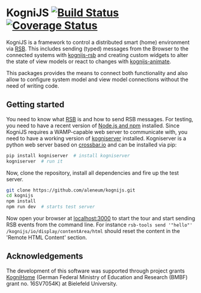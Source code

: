 # KogniJS [![Build Status](https://travis-ci.org/aleneum/kognijs.svg?branch=master)](https://travis-ci.org/aleneum/kognijs) [![Coverage Status](https://coveralls.io/repos/github/aleneum/kognijs/badge.svg?branch=master)](https://coveralls.io/github/aleneum/kognijs?branch=master)

KogniJS is a framework to control a distributed smart (home) environment via [RSB](http://docs.cor-lab.org/rsb-manual/trunk/html/). This includes sending (typed) messages from the Browser to the connected systems with [kognijs-rsb](https://github.com/aleneum/kognijs-rsb) and creating custom widgets to alter the state of view models or react to changes with [kognijs-animate](https://github.com/aleneum/kognijs-animate).

This packages provides the means to connect both functionality and also allow to configure system model and view model connections without the need of writing code.

## Getting started

You need to know what [RSB](http://docs.cor-lab.org/rsb-manual/trunk/html/) is and how to send RSB messages.
For testing, you need to have a recent version of [Node.js and npm](https://nodejs.org/en/download/) installed.
Since KogniJS requires a WAMP-capable web server to communicate with, you need to have a working version of [kogniserver](https://github.com/aleneum/kogniserver) installed.
Kogniserver is a python web server based on [crossbar.io]() and can be installed via pip:

```bash
pip install kogniserver  # install kogniserver
kogniserver  # run it
```

Now, clone the repository, install all dependencies and fire up the test server.
```bash
git clone https://github.com/aleneum/kognijs.git
cd kognijs
npm install
npm run dev  # starts test server
```

Now open your browser at [localhost:3000](http://localhost:3000) to start the tour and start sending RSB events from the command line.
For instance `rsb-tools send '"hello"' /kognijs/io/display/contentArea/html` should reset the content in the 'Remote HTML Content' section.

## Acknowledgements

The development of this software was supported through project grants [KogniHome](kogni-home.de) (German Federal Ministry of Education and Research (BMBF) grant no. 16SV7054K) at Bielefeld University.
